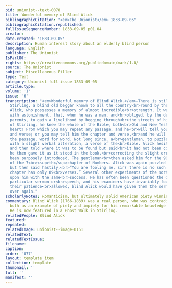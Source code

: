 ```yaml
---
pid: unionist--text-0078
title: Wonderful memory of Blind Alick
bibliographicCitation: "<em>The Unionist</em> 1833-09-05"
bibliographicCitation.republished: 
fullIssueSequenceNumber: 1833-09-05 p01.04
creator: 
date.created: '1833-09-05'
description: Human interest story about an elderly blind person
language: English
publisher: The Unionist
IsPartOf: 
rights: https://creativecommons.org/publicdomain/mark/1.0/
source: The Unionist
subject: Miscellaneous Filler
type: Text
category: Unionist full issue 1833-09-05
article.type: 
volume: '1'
issue: '6'
transcription: "<em>Wonderful memory of Blind Alick.</em>—There is still living at
  Stirling, a blind old beggar known to all the country<br>round by the name of blind
  Alick, who possesses a memory of almost incredible<br>strength. It was observed
  with astonishment, that, when he was a man, and<br>obliged, by the death of his
  parents, to gain a livelihood by begging through<br>the streets of his native town
  of Stirling, he knew the whole of the Bible, both<br>Old and New Testaments, by
  heart! From which you may repeat any passage, and he<br>will tell you the chapter
  and verse; or you may tell him the chapter and verse,<br>and he will repeat to you
  the passage, word for word. Not long since, a<br>gentleman, to puzzle him, read,
  with a slight verbal alteration, a verse of the<br>Bible. Alick hesitated a moment,
  and then told where it was to be found but said<br>it had not been correctly delivered;
  he then gave it as it stood in the book,<br>correcting the slight error that had
  been purposely introduced. The gentleman<br>then asked him for the 90<br><sup>th</sup>verse
  of the 7<br><sup>th</sup>chapter of Numbers. Alick was again puzzled for a moment,
  but then said hastily,<br>“You are fooling me, sir? there is no such verse—that
  chapter has only 89<br>verses.” Several other experiments of the sort were tried
  upon him with the same<br>success. He has often been questioned the day after any
  particular sermon or<br>speech, and his examiners have invariably found, that, had
  their patience<br>allowed, blind Alick would have given them the sermon or speech
  over again."
scholarlyNotes: Romanticism, but ultimately solid American piety winning, is interesting.
commentary: Blind Alick (1766-1839) was a real person, who was contradictorily used
  both as an example of piety and impiety for his remarkable knowledge of the scriptures.
  He is now featured in a Ghost Walk in Stirling.
relatedPeople: Blind Alick
featured: 
repeated: 
relatedImage: unionist--image-0151
relatedText: 
relatedTextIssue: 
filename: 
caption: 
order: '077'
layout: template_item
collection: template
thumbnail: ''
full: ''
manifest: ''
---
```

